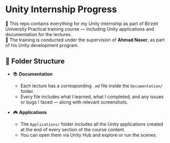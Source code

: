 # Unity Internship Progress

🍄 This repo contains everything for my Unity internship as part of Birzeit University Practical training course — including Unity applications and documentation for the lectures.  
🍄 The training is conducted under the supervision of **Ahmad Naser**, as part of his Unity development program.

## 📁 Folder Structure

- 📚 **Documentation**  
  * Each lecture has a corresponding `.md` file inside the `Documentation/` folder.  
  * Every file includes what I learned, what I completed, and any issues or bugs I faced — along with relevant screenshots.  
 
- 🎮 **Applications**  
  *  The `Applications/` folder includes all the Unity applications created at the end of every section of the course content.
  *  You can open them via Unity Hub and explore or run the scenes.
